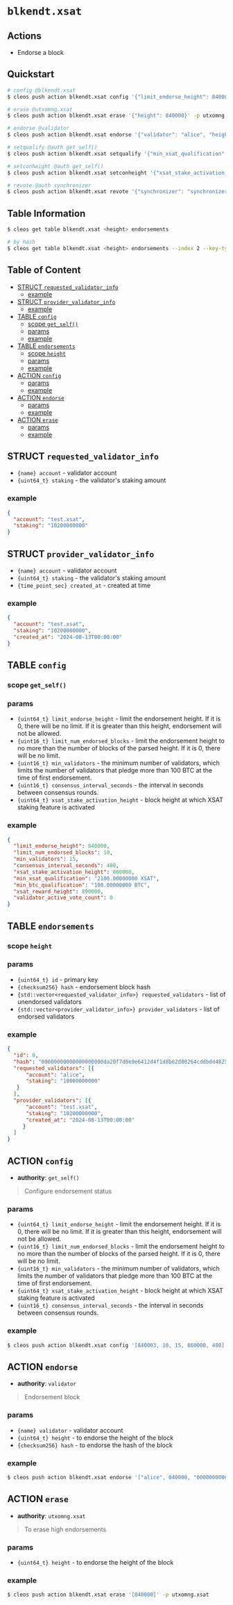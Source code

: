 # `blkendt.xsat`

## Actions

- Endorse a block

## Quickstart 

```bash
# config @blkendt.xsat
$ cleos push action blkendt.xsat config '{"limit_endorse_height": 840000, "limit_num_endorsed_blocks": 4, "min_validators": 15, "consensus_interval_seconds": 480, "xsat_stake_activation_height": 860000}' -p blkendt.xsat

# erase @utxomng.xsat
$ cleos push action blkendt.xsat erase '{"height": 840000}' -p utxomng.xsat

# endorse @validator
$ cleos push action blkendt.xsat endorse '{"validator": "alice", "height": 840000, "hash": "0000000000000000000320283a032748cef8227873ff4872689bf23f1cda83a5"}' -p alice

# setqualify @auth get_self()
$ cleos push action blkendt.xsat setqualify '{"min_xsat_qualification": "2100.00000000 XSAT", "min_btc_qualification": "100.00000000 BTC"}' -p blkendt.xsat

# setconheight @auth get_self()
$ cleos push action blkendt.xsat setconheight '{"xsat_stake_activation_height": 890000, "xsat_reward_height": 890000}' -p blkendt.xsat  

# revote @auth synchronizer
$ cleos push action blkendt.xsat revote '{"synchronizer": "synchronizer", "height": 840000}' -p synchronizer
```

## Table Information

```bash
$ cleos get table blkendt.xsat <height> endorsements

# by hash
$ cleos get table blkendt.xsat <height> endorsements --index 2 --key-type sha256 -L <hash> -U <hash>
```

## Table of Content

- [STRUCT `requested_validator_info`](#struct-requested_validator_info)
  - [example](#example)
- [STRUCT `provider_validator_info`](#struct-provider_validator_info)
  - [example](#example-1)
- [TABLE `config`](#table-config)
  - [scope `get_self()`](#scope-get_self)
  - [params](#params)
  - [example](#example-2)
- [TABLE `endorsements`](#table-endorsements)
  - [scope `height`](#scope-height)
  - [params](#params-1)
  - [example](#example-3)
- [ACTION `config`](#action-config)
  - [params](#params-2)
  - [example](#example-4)
- [ACTION `endorse`](#action-endorse)
  - [params](#params-3)
  - [example](#example-5)
- [ACTION `erase`](#action-erase)
  - [params](#params-4)
  - [example](#example-6)

## STRUCT `requested_validator_info`

- `{name} account` - validator account
- `{uint64_t} staking` - the validator's staking amount

### example

```json
{
  "account": "test.xsat",
  "staking": "10200000000"
}
```

## STRUCT `provider_validator_info`

- `{name} account` - validator account
- `{uint64_t} staking` - the validator's staking amount
- `{time_point_sec} created_at` - created at time

### example

```json
{
  "account": "test.xsat",
  "staking": "10200000000",
  "created_at": "2024-08-13T00:00:00"
}
```

## TABLE `config`

### scope `get_self()`
### params

- `{uint64_t} limit_endorse_height` - limit the endorsement height. If it is 0, there will be no limit. If it is greater than this height, endorsement will not be allowed.
- `{uint16_t} limit_num_endorsed_blocks` - limit the endorsement height to no more than the number of blocks of the parsed height. If it is 0, there will be no limit. 
- `{uint16_t} min_validators` - the minimum number of validators, which limits the number of validators that pledge more than 100 BTC at the time of first endorsement.
- `{uint16_t} consensus_interval_seconds` - the interval in seconds between consensus rounds.
- `{uint64_t} xsat_stake_activation_height` - block height at which XSAT staking feature is activated

### example

```json
{
  "limit_endorse_height": 840000,
  "limit_num_endorsed_blocks": 10,
  "min_validators": 15,
  "consensus_interval_seconds": 480,
  "xsat_stake_activation_height": 860000,
  "min_xsat_qualification": "2100.00000000 XSAT",
  "min_btc_qualification": "100.00000000 BTC",
  "xsat_reward_height": 890000,
  "validator_active_vote_count": 0
}
```


## TABLE `endorsements`

### scope `height`
### params

- `{uint64_t} id` - primary key
- `{checksum256} hash` - endorsement block hash
- `{std::vector<requested_validator_info>} requested_validators` - list of unendorsed validators
- `{std::vector<provider_validator_info>} provider_validators` - list of endorsed validators

### example

```json
{
  "id": 0,
  "hash": "00000000000000000000da20f7d8e9e6412d4f1d8b62d88264cddbdd48256ba0",
  "requested_validators": [{
      "account": "alice",
      "staking": "10000000000"
   }
  ],
  "provider_validators": [{
      "account": "test.xsat",
      "staking": "10200000000",
      "created_at": "2024-08-13T00:00:00"
     }
  ]
}
```

## ACTION `config`

- **authority**: `get_self()`

> Configure endorsement status

### params

- `{uint64_t} limit_endorse_height` - limit the endorsement height. If it is 0, there will be no limit. If it is greater than this height, endorsement will not be allowed.
- `{uint16_t} limit_num_endorsed_blocks` - limit the endorsement height to no more than the number of blocks of the parsed height. If it is 0, there will be no limit. 
- `{uint16_t} min_validators` - the minimum number of validators, which limits the number of validators that pledge more than 100 BTC at the time of first endorsement.
- `{uint64_t} xsat_stake_activation_height` - block height at which XSAT staking feature is activated
- `{uint16_t} consensus_interval_seconds` - the interval in seconds between consensus rounds.

### example

```bash
$ cleos push action blkendt.xsat config '[840003, 10, 15, 860000, 480]' -p blkendt.xsat
```

## ACTION `endorse`

- **authority**: `validator`

> Endorsement block

### params

- `{name} validator` - validator account
- `{uint64_t} height` - to endorse the height of the block
- `{checksum256} hash` - to endorse the hash of the block

### example

```bash
$ cleos push action blkendt.xsat endorse '["alice", 840000, "0000000000000000000320283a032748cef8227873ff4872689bf23f1cda83a5"]' -p alice
```

## ACTION `erase`

- **authority**: `utxomng.xsat`

> To erase high endorsements

### params

- `{uint64_t} height` - to endorse the height of the block

### example

```bash
$ cleos push action blkendt.xsat erase '[840000]' -p utxomng.xsat
```
